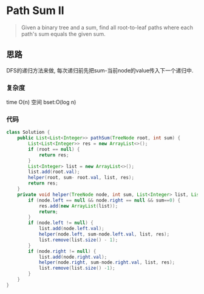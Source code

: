 # Path Sum II

> 
> Given a binary tree and a sum, find all root-to-leaf paths where each path's sum equals the given sum.

## 思路
DFS的递归方法来做, 每次递归前先把sum-当前node的value传入下一个递归中.

### 复杂度
time O(n) 空间 bset:O(log n)
### 代码
```java
class Solution {
    public List<List<Integer>> pathSum(TreeNode root, int sum) {
        List<List<Integer>> res = new ArrayList<>();
        if (root == null) {
            return res;
        }
        List<Integer> list = new ArrayList<>();
        list.add(root.val);
        helper(root, sum- root.val, list, res);
        return res;
    }
    private void helper(TreeNode node, int sum, List<Integer> list, List<List<Integer>> res) {
        if (node.left == null && node.right == null && sum==0) {
            res.add(new ArrayList(list));
            return;
        }
        if (node.left != null) {
            list.add(node.left.val);
            helper(node.left, sum-node.left.val, list, res);
            list.remove(list.size() - 1);
        }
        if (node.right != null) {
            list.add(node.right.val);
            helper(node.right, sum-node.right.val, list, res);
            list.remove(list.size() -1);
        }
    }
}
```
